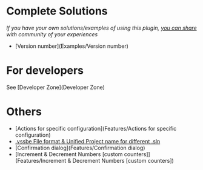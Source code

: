 # Complete Solutions #

*If you have your own solutions/examples of using this plugin, [you can share](https://bitbucket.org/3F/vssolutionbuildevent/wiki/create) with community of your experiences*

* [Version number](Examples/Version number)

# For developers #

See [Developer Zone](Developer Zone)

# Others #

* [Actions for specific configuration](Features/Actions for specific configuration)
* [.vssbe File format & Unified Project name for different .sln](Features/.vssbe)
* [Confirmation dialog](Features/Confirmation dialog)
* [Increment & Decrement Numbers [custom counters]](Features/Increment & Decrement Numbers [custom counters])